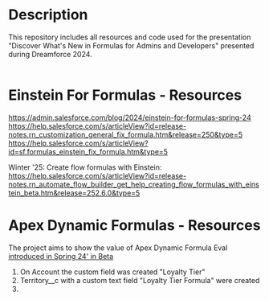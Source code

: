 # Description </br>
This repository includes all resources and code used for the presentation "Discover What's New in Formulas for Admins and Developers" presented during Dreamforce 2024. </br>
</br>
# Einstein For Formulas - Resources</br>
https://admin.salesforce.com/blog/2024/einstein-for-formulas-spring-24
https://help.salesforce.com/s/articleView?id=release-notes.rn_customization_general_fix_formula.htm&release=250&type=5
https://help.salesforce.com/s/articleView?id=sf.formulas_einstein_fix_formula.htm&type=5

Winter '25: Create flow formulas with Einstein: https://help.salesforce.com/s/articleView?id=release-notes.rn_automate_flow_builder_get_help_creating_flow_formulas_with_einstein_beta.htm&release=252.6.0&type=5

# Apex Dynamic Formulas - Resources</br>
The project aims to show the value of Apex Dynamic Formula Eval [introduced in Spring 24' in Beta](https://help.salesforce.com/s/articleView?id=release-notes.rn_apex_formulaeval.htm&release=248&type=5)


1. On Account the custom field was created "Loyalty Tier"<br>
2. Territory__c with a custom text field "Loyalty Tier Formula" were created<br>
3. 

